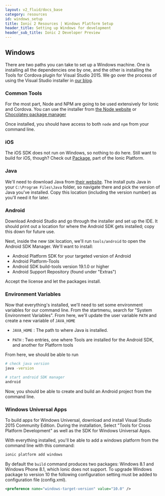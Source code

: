 ```yaml
---
layout: v2_fluid/docs_base
category: resources
id: windows_setup
title: Ionic 2 Resources | Windows Platform Setup
header_title: Setting up Windows for development
header_sub_title: Ionic 2 Developer Preview
---
```


## Windows

There are two paths you can take to set up a Windows machine. One is installing all the dependencies one by one, and the other is installing the Tools for Cordova plugin for Visual Studio 2015. We go over the process of using the Visual Studio installer in [our blog](http://blog.ionic.io/visual-studio-tools-for-apache-cordova/).


### Common Tools

For the most part, Node and NPM are going to be used extensively for Ionic and Cordova. You can use the installer from [the Node website](https://nodejs.org) or [Chocolatey package manager](https://chocolatey.org)

Once installed, you should have access to both `node` and `npm` from your command line.


### iOS
The iOS SDK does not run on Windows, so nothing to do here. Still want to build for iOS, though? Check out [Package](http://ionic.io/platform#packaging), part of the Ionic Platform.

### Java
We'll need to download Java from [their website](http://www.oracle.com/technetwork/java/javase/downloads/jdk8-downloads-2133151.html). The install puts Java in your `C:\Program Files\Java` folder, so navigate there and pick the version of Java you've installed. Copy this location (including the version number) as you'll need it for later.

### Android
Download Android Studio and go through the installer and set up the IDE. It should print out a location for where the Android SDK gets installed; copy this down for future use.

Next, inside the new `SDK` location, we'll run `tools/android` to open the Android SDK Manager. We'll want to install:

- Android Platform SDK for your targeted version of Android
- Android Platform-Tools
- Android SDK build-tools version 19.1.0 or higher
- Android Support Repository (found under "Extras")

Accept the license and let the packages install.

### Environment Variables
Now that everything's installed, we'll need to set some environment variables for our command line.
From the startmenu, search for "System Environment Variables". From here, we'll update the user variable `PATH` and create a new variable of `JAVA_HOME`

- `JAVA_HOME` : The path to where Java is installed.

- `PATH` : Two entries, one where Tools are installed for the Android SDK, and another for Platform tools


From here, we should be able to run

```bash
# check java version
java -version

# start android SDK manager
android
```

Now, you should be able to create and build an Android project from the command line.

### Windows Universal Apps

To build apps for Windows Universal, download and install Visual Studio 2015 Community Edition. During the installation, Select "Tools for Cross Platform Development" as well as the SDK for Windows Universal Apps.

With everything installed, you'll be able to add a windows platform from the command line with this command:

```bash
ionic platform add windows
```

By default the `build` command produces two packages: Windows 8.1 and Windows Phone 8.1, which Ionic does not support. To upgrade Windows package to version 10 the following configuration setting must be added to configuration file (config.xml).

```xml
<preference name="windows-target-version" value="10.0" />
```

